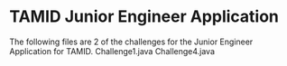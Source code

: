 # TAMID Junior Engineer Application
The following files are 2 of the challenges for the Junior Engineer Application for TAMID.
Challenge1.java
Challenge4.java
